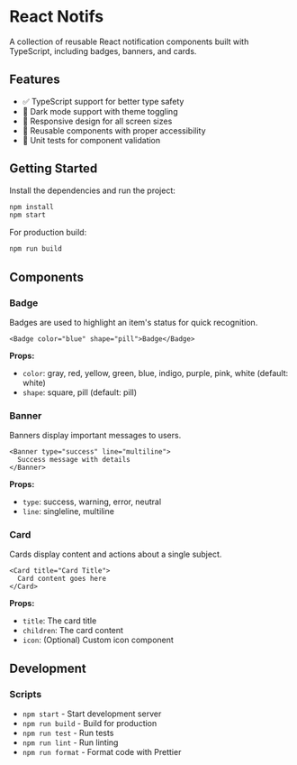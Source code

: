 # React Notifs

A collection of reusable React notification components built with TypeScript, including badges, banners, and cards.

## Features

- ✅ TypeScript support for better type safety
- 🌙 Dark mode support with theme toggling
- 📱 Responsive design for all screen sizes
- 🧩 Reusable components with proper accessibility
- 🧪 Unit tests for component validation

## Getting Started

Install the dependencies and run the project:

```bash
npm install
npm start
```

For production build:

```bash
npm run build
```

## Components

### Badge

Badges are used to highlight an item's status for quick recognition.

```tsx
<Badge color="blue" shape="pill">Badge</Badge>
```

**Props:**

- `color`: gray, red, yellow, green, blue, indigo, purple, pink, white (default: white)
- `shape`: square, pill (default: pill)

### Banner

Banners display important messages to users.

```tsx
<Banner type="success" line="multiline">
  Success message with details
</Banner>
```

**Props:**

- `type`: success, warning, error, neutral
- `line`: singleline, multiline

### Card

Cards display content and actions about a single subject.

```tsx
<Card title="Card Title">
  Card content goes here
</Card>
```

**Props:**

- `title`: The card title
- `children`: The card content
- `icon`: (Optional) Custom icon component

## Development

### Scripts

- `npm start` - Start development server
- `npm run build` - Build for production
- `npm run test` - Run tests
- `npm run lint` - Run linting
- `npm run format` - Format code with Prettier
